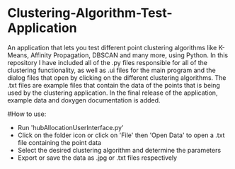 # Clustering-Algorithm-Test-Application
An application that lets you test different point clustering algorithms like K-Means, Affinity Propagation, DBSCAN and many more, using Python.
In this repository I have included all of the .py files responsible for all of the clustering functionality, as well as .ui files for the main program and the dialog files that open by clicking on the different clustering algorithms.
The .txt files are example files that contain the data of the points that is being used by the clustering application.
In the final release of the application, example data and doxygen documentation is added.

#How to use:
- Run 'hubAllocationUserInterface.py'
- Click on the folder icon or click on 'File' then 'Open Data' to open a .txt file containing the point data
- Select the desired clustering algorithm and determine the parameters
- Export or save the data as .jpg or .txt files respectively
